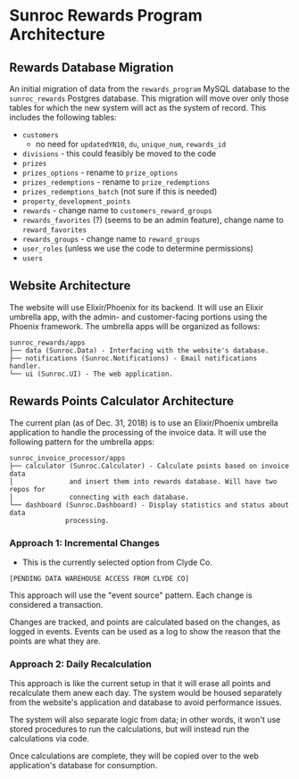 # Sunroc Rewards Program Architecture

## Rewards Database Migration

An initial migration of data from the `rewards_program` MySQL database to the `sunroc_rewards` Postgres database. This migration will move over only those tables for which the new system will act as the system of record. This includes the following tables:

- `customers`
    - no need for `updatedYN10`, `du`, `unique_num`, `rewards_id`
- `divisions` - this could feasibly be moved to the code
- `prizes`
- `prizes_options` - rename to `prize_options`
- `prizes_redemptions` - rename to `prize_redemptions`
- `prizes_redemptions_batch` (not sure if this is needed)
- `property_development_points`
- `rewards` - change name to `customers_reward_groups`
- `rewards_favorites` (?) (seems to be an admin feature), change name to `reward_favorites`
- `rewards_groups` - change name to `reward_groups`
- `user_roles` (unless we use the code to determine permissions)
- `users`

## Website Architecture

The website will use Elixir/Phoenix for its backend. It will use an Elixir umbrella app, with the admin- and customer-facing portions using the Phoenix framework. The umbrella apps will be organized as follows:

```
sunroc_rewards/apps
├── data (Sunroc.Data) - Interfacing with the website's database.
├── notifications (Sunroc.Notifications) - Email notifications handler.
└── ui (Sunroc.UI) - The web application.
```

## Rewards Points Calculator Architecture

The current plan (as of Dec. 31, 2018) is to use an Elixir/Phoenix umbrella application to handle the processing of the invoice data. It will use the following pattern for the umbrella apps:

```
sunroc_invoice_processor/apps
├── calculator (Sunroc.Calculator) - Calculate points based on invoice data
│              and insert them into rewards database. Will have two repos for
│              connecting with each database.
└── dashboard (Sunroc.Dashboard) - Display statistics and status about data
              processing.
```

### Approach 1: Incremental Changes

* This is the currently selected option from Clyde Co.

`[PENDING DATA WAREHOUSE ACCESS FROM CLYDE CO]`

This approach will use the "event source" pattern. Each change is considered a transaction.

Changes are tracked, and points are calculated based on the changes, as logged in events. Events can be used as a log to show the reason that the points are what they are.

### Approach 2: Daily Recalculation

This approach is like the current setup in that it will erase all points and recalculate them anew each day. The system would be housed separately from the website's application and database to avoid performance issues.

The system will also separate logic from data; in other words, it won't use stored procedures to run the calculations, but will instead run the calculations via code.

Once calculations are complete, they will be copied over to the web application's database for consumption.
